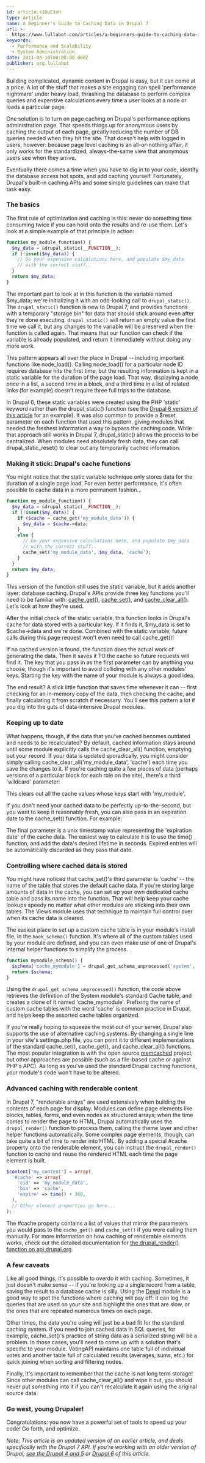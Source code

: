 ```yaml
---
id: article.s1DuE1vh
type: Article
name: A Beginner's Guide to Caching Data in Drupal 7
url: >-
  https://www.lullabot.com/articles/a-beginners-guide-to-caching-data-in-drupal-7
keywords:
  - Performance and Scalability
  - System Administration
date: 2011-08-10T00:00:00.000Z
publisher: org.lullabot
---
```

Building complicated, dynamic content in Drupal is easy, but it can come at a price. A lot of the stuff that makes a site engaging can spell 'performance nightmare' under heavy load, thrashing the database to perform complex queries and expensive calculations every time a user looks at a node or loads a particular page.

One solution is to turn on page caching on Drupal's performance options administration page. That speeds things up for anonymous users by caching the output of each page, greatly reducing the number of DB queries needed when they hit the site. That doesn't help with logged in users, however: because page level caching is an all-or-nothing affair, it only works for the standardized, always-the-same view that anonymous users see when they arrive.

Eventually there comes a time when you have to dig in to your code, identify the database access hot spots, and add caching yourself. Fortunately, Drupal's built-in caching APIs and some simple guidelines can make that task easy.

### The basics

The first rule of optimization and caching is this: never do something time consuming twice if you can hold onto the results and re-use them. Let's look at a simple example of that principle in action:

```php
function my_module_function() {
  $my_data = &drupal_static(__FUNCTION__);
  if (!isset($my_data)) {
    // Do your expensive calculations here, and populate $my_data
    // with the correct stuff..
  }
  return $my_data;
}
```

The important part to look at in this function is the variable named $my\_data; we're initializing it with an odd-looking call to `drupal_static()`. The `drupal_static()` function is new to Drupal 7, and provides functions with a temporary "storage bin" for data that should stick around even after they're done executing. `drupal_static()` will return an empty value the first time we call it, but any changes to the variable will be preserved when the function is called again. That means that our function can check if the variable is already populated, and return it immediately without doing any more work.

This pattern appears all over the place in Drupal -- including important functions like node\_load(). Calling node\_load() for a particular node ID requires database hits the first time, but the resulting information is kept in a static variable for the duration of the page load. That way, displaying a node once in a list, a second time in a block, and a third time in a list of related links (for example) doesn't require three full trips to the database.

In Drupal 6, these static variables were created using the PHP 'static' keyword rather than the drupal\_static() function (see the [Drupal 6 version of this article](http://www.lullabot.com/articles/beginners-guide-caching-data-d6) for an example). It was also common to provide a $reset parameter on each function that used this pattern, giving modules that needed the freshest information a way to bypass the caching code. While that approach still works in Drupal 7, drupal\_static() allows the process to be centralized. When modules need absolutely fresh data, they can call drupal\_static\_reset() to clear out any temporarily cached information.

### Making it stick: Drupal's cache functions

You might notice that the static variable technique only stores data for the duration of a single page load. For even better performance, it's often possible to cache data in a more permanent fashion...

```php
function my_module_function() {
  $my_data = &drupal_static(__FUNCTION__);
  if (!isset($my_data)) {
    if ($cache = cache_get('my_module_data')) {
      $my_data = $cache->data;
    }
    else {
      // Do your expensive calculations here, and populate $my_data
      // with the correct stuff..
      cache_set('my_module_data', $my_data, 'cache');
    }
  }
  return $my_data;
}
```

This version of the function still uses the static variable, but it adds another layer: database caching. Drupal's APIs provide three key functions you'll need to be familiar with: [cache\_get()](http://api.drupal.org/cache_get), [cache\_set()](http://api.drupal.org/cache_set), and [cache\_clear\_all()](http://api.drupal.org/cache_clear_all). Let's look at how they're used.

After the initial check of the static variable, this function looks in Drupal's cache for data stored with a particular key. If it finds it, $my\_data is set to $cache->data and we're done. Combined with the static variable, future calls during this page request won't even need to call cache\_get()!

If no cached version is found, the function does the actual work of generating the data. Then it saves it TO the cache so future requests will find it. The key that you pass in as the first parameter can by anything you choose, though it's important to avoid colliding with any other modules' keys. Starting the key with the name of your module is always a good idea.

The end result? A slick little function that saves time whenever it can -- first checking for an in-memory copy of the data, then checking the cache, and finally calculating it from scratch if necessary. You'll see this pattern a lot if you dig into the guts of data-intensive Drupal modules.

### Keeping up to date

What happens, though, if the data that you've cached becomes outdated and needs to be recalculated? By default, cached information stays around until some module explicitly calls the cache\_clear\_all() function, emptying out your record. If your data is updated sporadically, you might consider simply calling cache\_clear\_all('my\_module\_data', 'cache') each time you save the changes to it. If you're caching quite a few pieces of data (perhaps versions of a particular block for each role on the site), there's a third 'wildcard' parameter:

<?php cache\_clear\_all('my\_module', 'cache', TRUE); ?>

This clears out all the cache values whose keys start with 'my\_module'.

If you don't need your cached data to be perfectly up-to-the-second, but you want to keep it reasonably fresh, you can also pass in an expiration date to the cache\_set() function. For example:

<?php cache\_set('my\_module\_data', $my\_data, 'cache', time() + 360); ?>

The final parameter is a unix timestamp value representing the 'expiration date' of the cache data. The easiest way to calculate it is to use the time() function, and add the data's desired lifetime in seconds. Expired entries will be automatically discarded as they pass that date.

### Controlling where cached data is stored

You might have noticed that cache\_set()'s third parameter is 'cache' -- the name of the table that stores the default cache data. If you're storing large amounts of data in the cache, you can set up your own dedicated cache table and pass its name into the function. That will help keep your cache lookups speedy no matter what other modules are sticking into their own tables. The Views module uses that technique to maintain full control over when its cache data is cleared.

The easiest place to set up a custom cache table is in your module's install file, in the `hook_schema()` function. It's where all of the custom tables used by your module are defined, and you can even make use of one of Drupal's internal helper functions to simplify the process.

```php
function mymodule_schema() {
  $schema['cache_mymodule'] = drupal_get_schema_unprocessed('system', 'cache');
  return $schema;
}
```

Using the `drupal_get_schema_unprocessed()` function, the code above retrieves the definition of the System module's standard Cache table, and creates a clone of it named 'cache\_mymodule'. Prefixing the name of custom cache tables with the word 'cache' is common practice in Drupal, and helps keep the assorted cache tables organized.

If you're really hoping to squeeze the most out of your server, Drupal also supports the use of alternative caching systems. By changing a single line in your site's settings.php file, you can point it to different implementations of the standard cache\_set(), cache\_get(), and cache\_clear\_all() functions. The most popular integration is with the open source [memcached](http://drupal.org/project/memcache) project, but other approaches are possible (such as a file-based cache or against PHP's APC). As long as you've used the standard Drupal caching functions, your module's code won't have to be altered.

### Advanced caching with renderable content

In Drupal 7, "renderable arrays" are used extensively when building the contents of each page for display. Modules can define page elements like blocks, tables, forms, and even nodes as structured arrays; when the time comes to render the page to HTML, Drupal automatically uses the `drupal_render()` function to process them, calling the theme layer and other helper functions automatically. Some complex page elements, though, can take quite a bit of time to render into HTML. By adding a special #cache property onto the renderable element, you can instruct the `drupal_render()` function to cache and reuse the rendered HTML each time the page element is built.

```php
$content['my_content'] = array(
  '#cache' => array(
    'cid' => 'my_module_data',
    'bin' => 'cache',
    'expire' => time() + 360,
  ),
  // Other element properties go here...
);
```

The #cache property contains a list of values that mirror the parameters you would pass to the `cache_get()` and `cache_set()` if you were calling them manually. For more information on how caching of renderable elements works, check out the detailed documentation for [the drupal\_render() function on api.drupal.org](http://api.drupal.org/api/drupal/includes--common.inc/function/drupal_render/7).

### A few caveats

Like all good things, it's possible to overdo it with caching. Sometimes, it just doesn't make sense -- if you're looking up a single record from a table, saving the result to a database cache is silly. Using the [Devel](http://drupal.org/project/devel) module is a good way to spot the functions where caching will pay off: it can log the queries that are used on your site and highlight the ones that are slow, or the ones that are repeated numerous times on each page.

Other times, the data you're using will just be a bad fit for the standard caching system. If you need to join cached data in SQL queries, for example, cache\_set()'s practice of string data as a serialized string will be a problem. In those cases, you'll need to come up with a solution that's specific to your module. VotingAPI maintains one table full of individual votes and another table full of calculated results (averages, sums, etc.) for quick joining when sorting and filtering nodes.

Finally, it's important to remember that the cache is not long term storage! Since other modules can call cache\_clear\_all() and wipe it out, you should never put something into it if you can't recalculate it again using the original source data.

### Go west, young Drupaler!

Congratulations: you now have a powerful set of tools to speed up your code! Go forth, and optimize.

*Note: This article is an updated version of an earlier article, and deals specifically with the Drupal 7 API. If you're working with an older version of Drupal, [see the Drupal 4 and 5](http://www.lullabot.com/articles/a-beginners-guide-to-caching-data-d5) or [Drupal 6](http://www.lullabot.com/articles/beginners-guide-caching-data-d6) of this article.*
